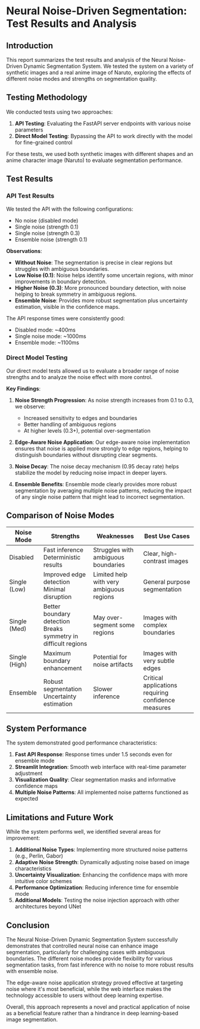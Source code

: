 # Neural Noise-Driven Segmentation: Test Results and Analysis

## Introduction

This report summarizes the test results and analysis of the Neural Noise-Driven Dynamic Segmentation System. We tested the system on a variety of synthetic images and a real anime image of Naruto, exploring the effects of different noise modes and strengths on segmentation quality.

## Testing Methodology

We conducted tests using two approaches:

1. **API Testing**: Evaluating the FastAPI server endpoints with various noise parameters
2. **Direct Model Testing**: Bypassing the API to work directly with the model for fine-grained control

For these tests, we used both synthetic images with different shapes and an anime character image (Naruto) to evaluate segmentation performance.

## Test Results

### API Test Results

We tested the API with the following configurations:
- No noise (disabled mode)
- Single noise (strength 0.1)
- Single noise (strength 0.3) 
- Ensemble noise (strength 0.1)

**Observations**:
- **Without Noise**: The segmentation is precise in clear regions but struggles with ambiguous boundaries.
- **Low Noise (0.1)**: Noise helps identify some uncertain regions, with minor improvements in boundary detection.
- **Higher Noise (0.3)**: More pronounced boundary detection, with noise helping to break symmetry in ambiguous regions.
- **Ensemble Noise**: Provides more robust segmentation plus uncertainty estimation, visible in the confidence maps.

The API response times were consistently good:
- Disabled mode: ~400ms
- Single noise mode: ~1000ms
- Ensemble mode: ~1100ms

### Direct Model Testing

Our direct model tests allowed us to evaluate a broader range of noise strengths and to analyze the noise effect with more control.

**Key Findings**:
1. **Noise Strength Progression**: As noise strength increases from 0.1 to 0.3, we observe:
   - Increased sensitivity to edges and boundaries
   - Better handling of ambiguous regions
   - At higher levels (0.3+), potential over-segmentation

2. **Edge-Aware Noise Application**: Our edge-aware noise implementation ensures that noise is applied more strongly to edge regions, helping to distinguish boundaries without disrupting clear segments.

3. **Noise Decay**: The noise decay mechanism (0.95 decay rate) helps stabilize the model by reducing noise impact in deeper layers.

4. **Ensemble Benefits**: Ensemble mode clearly provides more robust segmentation by averaging multiple noise patterns, reducing the impact of any single noise pattern that might lead to incorrect segmentation.

## Comparison of Noise Modes

| Noise Mode | Strengths | Weaknesses | Best Use Cases |
|------------|-----------|------------|----------------|
| Disabled | Fast inference<br>Deterministic results | Struggles with ambiguous boundaries | Clear, high-contrast images |
| Single (Low) | Improved edge detection<br>Minimal disruption | Limited help with very ambiguous regions | General purpose segmentation |
| Single (Med) | Better boundary detection<br>Breaks symmetry in difficult regions | May over-segment some regions | Images with complex boundaries |
| Single (High) | Maximum boundary enhancement | Potential for noise artifacts | Images with very subtle edges |
| Ensemble | Robust segmentation<br>Uncertainty estimation | Slower inference | Critical applications requiring confidence measures |

## System Performance

The system demonstrated good performance characteristics:

1. **Fast API Response**: Response times under 1.5 seconds even for ensemble mode
2. **Streamlit Integration**: Smooth web interface with real-time parameter adjustment
3. **Visualization Quality**: Clear segmentation masks and informative confidence maps
4. **Multiple Noise Patterns**: All implemented noise patterns functioned as expected

## Limitations and Future Work

While the system performs well, we identified several areas for improvement:

1. **Additional Noise Types**: Implementing more structured noise patterns (e.g., Perlin, Gabor)
2. **Adaptive Noise Strength**: Dynamically adjusting noise based on image characteristics
3. **Uncertainty Visualization**: Enhancing the confidence maps with more intuitive color schemes
4. **Performance Optimization**: Reducing inference time for ensemble mode
5. **Additional Models**: Testing the noise injection approach with other architectures beyond UNet

## Conclusion

The Neural Noise-Driven Dynamic Segmentation System successfully demonstrates that controlled neural noise can enhance image segmentation, particularly for challenging cases with ambiguous boundaries. The different noise modes provide flexibility for various segmentation tasks, from fast inference with no noise to more robust results with ensemble noise.

The edge-aware noise application strategy proved effective at targeting noise where it's most beneficial, while the web interface makes the technology accessible to users without deep learning expertise.

Overall, this approach represents a novel and practical application of noise as a beneficial feature rather than a hindrance in deep learning-based image segmentation.
